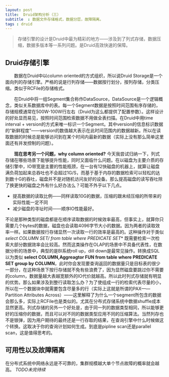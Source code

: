 ```yaml
---
layout: post
title:  Druid架构分析（三）
subtitle  : 数据文件存储格式，数据分层，故障隔离。
tags : druid
---
```

> 存储引擎的设计是Druid中最为精彩的地方——涉及到了列式存储，数据压缩，数据多版本等一系列问题。是Druid高效快速的保障。

## Druid存储引擎

&emsp;&emsp;数据在Druid中以column oriented的方式组织，所以说Druid Storage是一个面向列的存储引擎。严格的说是行列存储——数据按行划分，按列存储，分类压缩。类似于RCFile的存储格式。

&emsp;&emsp;在Druid中将一组Segment集合称作DataSource，DataSource是一个逻辑概念，类似关系数据库中的表。每一个Segment数据是按照时间范围有序存储的，存储规模通常在500W-100W行左右（Druid为这么都提供了配置参数）。这样设计的好处显而易见，按照时间范围检索数据不用做全表扫描。在Druid中用time interval + version的方式来唯一标识一个Segment。其中version的信息标识数据的“新鲜程度”——version的数值越大表示在此时间范围内的数据越新。所以在读取数据的时候总是能够访问到在某个时间内最新的数据（实际上没有那么简单这里面还有并发控制的问题）。

&emsp;&emsp;**现在思考另一个问题，why column oriented?** 今天我尝试归纳一下，列式存储在哪些场景下能够提升性能，同时又面临什么问题。在以磁盘为主要介质的存储引擎中，IO带宽是主要的性能瓶颈，在一台有12快磁盘的机器上，就算让磁盘满负荷加起来总吞吐也不会超过1G/S，而基于基于内存的数据检索可以轻松的达到数十G的吞吐，磁盘并不是对随机访问友好的设备。那么提高磁盘的读写吞吐除了换更快的磁盘之外有什么好办法么？可能不外乎以下几点。

* 提高数据的读取比例——同样读取10G的数据，压缩的跟未经压缩的所带来的实际性能一定不同
* 减少磁盘的寻址时间——顺序IO性能最好。

不论是那种类型的磁盘都是在顺序读取数据的时候效率最高，但事实上，就算你只需要几个bytes的数据，磁盘也会读取4096字节大小的数据。因为两者的读取效率一样。如果数据按行存储显然一次读取一行的效率是最高的。这种操作对于类似 **select COLUMN SET/* from table where PREDICATE SET** 既需要检索一次检索大部分数据效率会比较高。然而这类操作在OLAP的场景中不具备代表性，在数据分析的场景中，典型的是BI系统roll up，dill down是最常见操作。转换成SQL以为类似 **select COLUMN,Aggreagtor FUN from table where  PREDICATE SET group by COLUMN**，此时你会发现要查询返回的数据量只是目标表的很少一部分，在这种场景下按行存储就不免有些浪费了，因为显然磁盘要跳过你不需要的column，数据量越大表越宽额外的IO代价就越高。所以此时列式存储就有明显的优势。那么如果涉及到整行读取怎么办？为了使组成一行的检索代表尽量的小，所以在一个数据块中就需要包含尽量多的行（实际上这就是所谓的PAX——Partition Attributes Across）——这里解释了为什么一个segment所包含的数据会那么多，实际上RCFile也是类似的。尤其在分布式存储系统中数据shuffle成本显然更高。列式存储的另外一个好处是，由于同一列的数据类型相同，所以能够更好的压缩你的数据，而且可以对不同的数据类型应用不同的压缩算法。当然列存也不是银弹，因为用户期待的最终还是一行存取的结果，在查询引擎中什么时候做这个转换。这取决于你的查询计划如何生成。到底是pipline scan还是parallel scan，这是值得思考的。

## 可用性以及故障隔离

在分布式系统中网络永远是不可靠的，集群规模越大单个节点故障的概率就会越高。
 *TODO未完待续*
